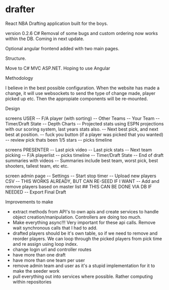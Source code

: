 # drafter
React NBA Drafting application built for the boys.

version 0.2.6 C# Removal of some bugs and custom ordering now works within the DB.
Coming in next update.

Optional angular frontend added with two main pages.

Structure.

Move to C# MVC ASP.NET. Hoping to use Angular

Methodology

I believe in the best possible configuration. When the website has made a change, it will use websockets to send the type of change made, player picked up etc. Then the appropiate components will be re-mounted. 

Design

screens USER
-- F/A player (with sorting)
-- Other Teams
-- Your Team
-- Timer/Draft State
-- Depth Charts
-- Projected stats using ESPN projections with our scoring system, last years stats also.
-- Next best pick, and next best at position.
-- fuck you button (if a player was picked that you wanted)
-- review pick thats been 1/5 stars
-- picks timeline

screens PRESENTER
-- Last pick video
-- Last pick stats
-- Next team picking
-- F/A playerlist
-- picks timeline
-- Timer/Draft State
-- End of draft summaries with videos
-- Summaries include best team, worst pick, best shooters, tallest team, etc etc.

screen admin page
-- Settings
-- Start stop timer
-- Upload new players CSV -- THIS WORKS ALREADY, BUT CAN RE-SEED IF I WANT
-- Add and remove players based on master list ## THIS CAN BE DONE VIA DB IF NEEDED
-- Export Final Draft

Improvements to make
- extract methods from API's to own apis and create services to handle object creation/manipulation. Controllers are doing too much.
- Make everything async!!! Very important for these api calls. Remove wait synchronous calls that I had to add.
- drafted players should be it's own table, so if we need to remove and reorder players. We can loop through the picked players from pick time and re assign using loop index.
- change login url and controller routes
- have more than one draft
- have more than one team per user
- remove admin team and user as it's a stupid implementation for it to make the seeder work
- pull everything out into services where possible. Rather computing within repositories


